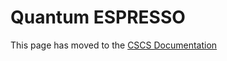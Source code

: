 # Quantum ESPRESSO


This page has moved to the [CSCS Documentation](https://eth-cscs.github.io/cscs-docs/software/sciapps/quantumespresso/#building-qe-from-source)

